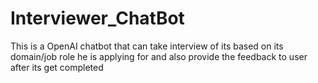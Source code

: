 # Interviewer_ChatBot
This is a OpenAI chatbot that can take interview of its based on its domain/job role he is applying for and also provide the feedback to user after its get completed  
